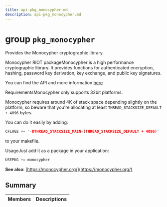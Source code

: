```yaml
---
title: api-pkg_monocypher.md
description: api-pkg_monocypher.md
---
```

# group `pkg_monocypher` 

Provides the Monocypher cryptographic library.

Monocypher RIOT packageMonocypher is a high performance cryptographic library. It provides functions for authenticated encryption, hashing, password key derivation, key exchange, and public key signatures.

You can find the API and more information [here](https://monocypher.org/manual)

RequirementsMonocypher only supports 32bit platforms.

Monocypher requires around 4K of stack space depending slightly on the platform, so beware that you're allocating at least `THREAD_STACKSIZE_DEFAULT + 4096` bytes.

You can do it easily by adding:

```cpp
CFLAGS += '-DTHREAD_STACKSIZE_MAIN=(THREAD_STACKSIZE_DEFAULT + 4096)'
```

to your makefile.

UsageJust add it as a package in your application:

```cpp
USEPKG += monocypher
```

**See also**: [https://monocypher.org/](https://monocypher.org/)

## Summary

 Members                        | Descriptions                                
--------------------------------|---------------------------------------------

